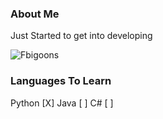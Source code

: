 ### About Me

Just Started to get into developing

![Fbigoons](https://github-readme-stats.vercel.app/api?username=fbigoons&show_icons=true&theme=chartreuse-dark)


### Languages To Learn

Python [X] Java [ ]  C# [ ]
